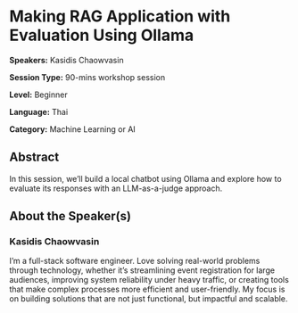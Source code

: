 # Making RAG Application with Evaluation Using Ollama

**Speakers:** Kasidis Chaowvasin

**Session Type:** 90-mins workshop session

**Level:** Beginner

**Language:** Thai

**Category:** Machine Learning or AI

## Abstract

In this session, we’ll build a local chatbot using Ollama and explore how to evaluate its responses with an LLM-as-a-judge approach.


## About the Speaker(s)

### Kasidis Chaowvasin

I’m a full-stack software engineer. Love solving real-world problems through technology, whether it’s streamlining event registration for large audiences, improving system reliability under heavy traffic, or creating tools that make complex processes more efficient and user-friendly. My focus is on building solutions that are not just functional, but impactful and scalable.